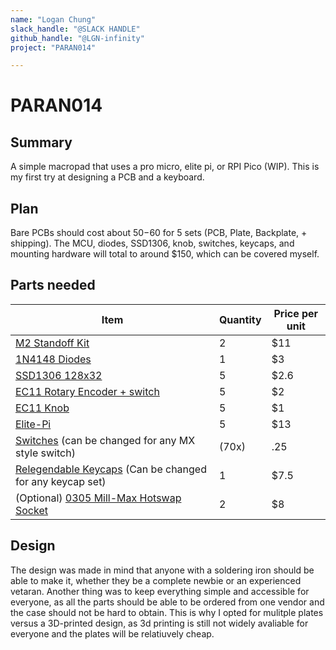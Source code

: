 ```yaml
---
name: "Logan Chung"
slack_handle: "@SLACK HANDLE"
github_handle: "@LGN-infinity"
project: "PARAN014"

---
```


# PARAN014
## Summary
A simple macropad that uses a pro micro, elite pi, or RPI Pico (WIP). This is my first try at designing a PCB and a keyboard. 

## Plan
Bare PCBs should cost about $50-$60 for 5 sets (PCB, Plate, Backplate, + shipping). The MCU, diodes, SSD1306, knob, switches, keycaps, and mounting hardware will total to around $150, which can be covered myself. 

## Parts needed 
| Item  | Quantity | Price per unit |
| ------------- | ------------- | ------------- |
| [M2 Standoff Kit](https://www.amazon.com/dp/B07B9X1KY6/) | 2 | $11 |
| [1N4148 Diodes](https://keeb.io/products/1n4148-diodes) | 1 | $3 |
| [SSD1306 128x32](https://www.aliexpress.us/item/2251832693387998.html) | 5 | $2.6 |
| [EC11 Rotary Encoder + switch](https://keeb.io/collections/diy-parts/products/rotary-encoder-ec11) | 5 | $2 |
| [EC11 Knob](https://keeb.io/collections/diy-parts/products/rotary-encoder-knob-ec11) | 5 | $1 |
| [Elite-Pi](https://keeb.io/collections/diy-parts/products/elite-pi-usb-c-pro-micro-replacement-rp2040) | 5 | $13 |
| [Switches](https://kineticlabs.com/switches/jwk/jwick-t1-tactile-switches) (can be changed for any MX style switch) | (70x) | .25 |
| [Relegendable Keycaps](https://www.amazon.com/dp/B01M023NFK/) (Can be changed for any keycap set) | 1 | $7.5 |
| (Optional) [0305 Mill-Max Hotswap Socket](https://keeb.io/collections/diy-parts/products/mill-max-hotswap-sockets?variant=32377167511646) | 2 | $8 |

## Design
The design was made in mind that anyone with a soldering iron should be able to make it, whether they be a complete newbie or an experienced vetaran. Another thing was to keep everything simple and accessible for everyone, as all the parts should be able to be ordered from one vendor and the case should not be hard to obtain. This is why I opted for mulitple plates versus a 3D-printed design, as 3d printing is still not widely avaliable for everyone and the plates will be relatiuvely cheap.
